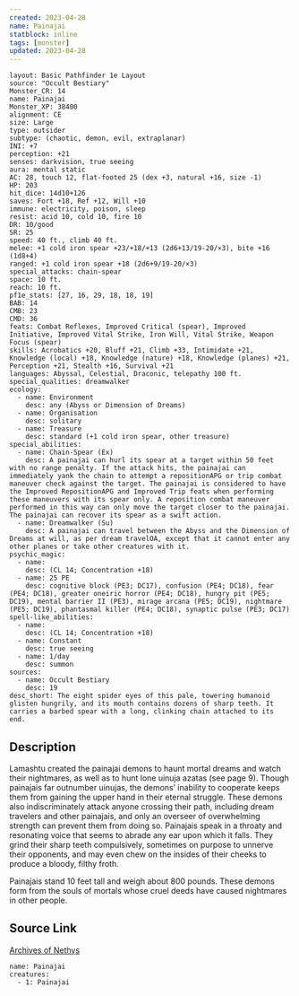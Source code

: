 ```yaml
---
created: 2023-04-28
name: Painajai
statblock: inline
tags: [monster]
updated: 2023-04-28
---
```

```statblock
layout: Basic Pathfinder 1e Layout
source: "Occult Bestiary"
Monster_CR: 14
name: Painajai
Monster_XP: 38400
alignment: CE
size: Large
type: outsider
subtype: (chaotic, demon, evil, extraplanar)
INI: +7
perception: +21
senses: darkvision, true seeing
aura: mental static
AC: 28, touch 12, flat-footed 25 (dex +3, natural +16, size -1)
HP: 203
hit_dice: 14d10+126
saves: Fort +18, Ref +12, Will +10
immune: electricity, poison, sleep
resist: acid 10, cold 10, fire 10
DR: 10/good
SR: 25
speed: 40 ft., climb 40 ft.
melee: +1 cold iron spear +23/+18/+13 (2d6+13/19-20/×3), bite +16 (1d8+4)
ranged: +1 cold iron spear +18 (2d6+9/19-20/×3)
special_attacks: chain-spear
space: 10 ft.
reach: 10 ft.
pf1e_stats: [27, 16, 29, 18, 18, 19]
BAB: 14
CMB: 23
CMD: 36
feats: Combat Reflexes, Improved Critical (spear), Improved Initiative, Improved Vital Strike, Iron Will, Vital Strike, Weapon Focus (spear)
skills: Acrobatics +20, Bluff +21, Climb +33, Intimidate +21, Knowledge (local) +18, Knowledge (nature) +18, Knowledge (planes) +21, Perception +21, Stealth +16, Survival +21
languages: Abyssal, Celestial, Draconic, telepathy 100 ft.
special_qualities: dreamwalker
ecology:
  - name: Environment
    desc: any (Abyss or Dimension of Dreams)
  - name: Organisation
    desc: solitary
  - name: Treasure
    desc: standard (+1 cold iron spear, other treasure)
special_abilities:
  - name: Chain-Spear (Ex)
    desc: A painajai can hurl its spear at a target within 50 feet with no range penalty. If the attack hits, the painajai can immediately yank the chain to attempt a repositionAPG or trip combat maneuver check against the target. The painajai is considered to have the Improved RepositionAPG and Improved Trip feats when performing these maneuvers with its spear only. A reposition combat maneuver performed in this way can only move the target closer to the painajai. The painajai can recover its spear as a swift action.
  - name: Dreamwalker (Su)
    desc: A painajai can travel between the Abyss and the Dimension of Dreams at will, as per dream travelOA, except that it cannot enter any other planes or take other creatures with it.
psychic_magic:
  - name:
    desc: (CL 14; Concentration +18)
  - name: 25 PE
    desc: cognitive block (PE3; DC17), confusion (PE4; DC18), fear (PE4; DC18), greater oneiric horror (PE4; DC18), hungry pit (PE5; DC19), mental barrier II (PE3), mirage arcana (PE5; DC19), nightmare (PE5; DC19), phantasmal killer (PE4; DC18), synaptic pulse (PE3; DC17)
spell-like_abilities:
  - name:
    desc: (CL 14; Concentration +18)
  - name: Constant
    desc: true seeing
  - name: 1/day
    desc: summon
sources:
  - name: Occult Bestiary
    desc: 19
desc_short: The eight spider eyes of this pale, towering humanoid glisten hungrily, and its mouth contains dozens of sharp teeth. It carries a barbed spear with a long, clinking chain attached to its end.
```
## Description
Lamashtu created the painajai demons to haunt mortal dreams and watch their nightmares, as well as to hunt lone uinuja azatas (see page 9). Though painajais far outnumber uinujas, the demons’ inability to cooperate keeps them from gaining the upper hand in their eternal struggle. These demons also indiscriminately attack anyone crossing their path, including dream travelers and other painajais, and only an overseer of overwhelming strength can prevent them from doing so. Painajais speak in a throaty and resonating voice that seems to abrade any ear upon which it falls. They grind their sharp teeth compulsively, sometimes on purpose to unnerve their opponents, and may even chew on the insides of their cheeks to produce a bloody, filthy froth.

Painajais stand 10 feet tall and weigh about 800 pounds. These demons form from the souls of mortals whose cruel deeds have caused nightmares in other people.
## Source Link
[Archives of Nethys](https://aonprd.com/MonsterDisplay.aspx?ItemName=Painajai)
```encounter-table
name: Painajai
creatures:
  - 1: Painajai
```

